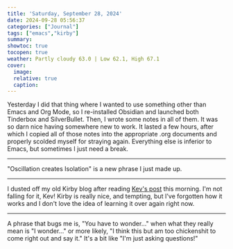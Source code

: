 ```yaml
---
title: 'Saturday, September 28, 2024'
date: 2024-09-28 05:56:37
categories: ["Journal"]
tags: ["emacs","kirby"]
summary:
showtoc: true
tocopen: true
weather: Partly cloudy 63.0 | Low 62.1, High 67.1
cover:
  image:
  relative: true
  caption:
---
```


Yesterday I did that thing where I wanted to use something other than Emacs and Org Mode, so I re-installed Obsidian and launched both Tinderbox and SilverBullet. Then, I wrote some notes in all of them. It was so darn nice having somewhere new to work. It lasted a few hours, after which I copied all of those notes into the appropriate .org documents and properly scolded myself for straying again. Everything else is inferior to Emacs, but sometimes I just need a break.

----

"Oscillation creates Isolation" is a new phrase I just made up.

----

I dusted off my old Kirby blog after reading [Kev's post](https://kevquirk.com/blog/a-year-with-kirby-cms) this morning. I'm not falling for it, Kev! Kirby is really nice, and tempting, but I've forgotten how it works and I don't love the idea of learning it over again right now.

----

A phrase that bugs me is, "You have to wonder..." when what they really mean is "I wonder..." or more likely, "I think this but am too chickenshit to come right out and say it." It's a bit like "I'm just asking questions!"

